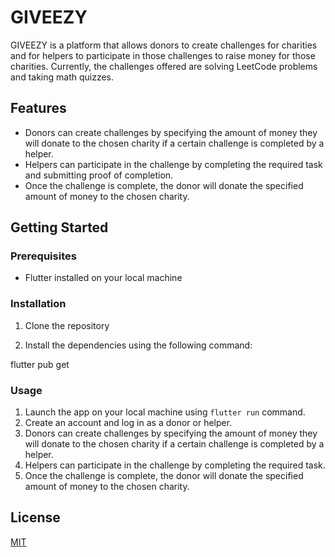 # GIVEEZY

GIVEEZY is a platform that allows donors to create challenges for charities and for helpers to participate in those challenges to raise money for those charities. Currently, the challenges offered are solving LeetCode problems and taking math quizzes.

## Features

- Donors can create challenges by specifying the amount of money they will donate to the chosen charity if a certain challenge is completed by a helper.
- Helpers can participate in the challenge by completing the required task and submitting proof of completion.
- Once the challenge is complete, the donor will donate the specified amount of money to the chosen charity.

## Getting Started

### Prerequisites

- Flutter installed on your local machine

### Installation

1. Clone the repository


2. Install the dependencies using the following command:

flutter pub get


### Usage

1. Launch the app on your local machine using `flutter run` command.
2. Create an account and log in as a donor or helper.
3. Donors can create challenges by specifying the amount of money they will donate to the chosen charity if a certain challenge is completed by a helper.
4. Helpers can participate in the challenge by completing the required task.
5. Once the challenge is complete, the donor will donate the specified amount of money to the chosen charity.

## License

[MIT](https://choosealicense.com/licenses/mit/)




